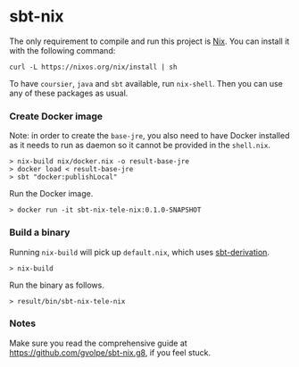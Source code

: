 # sbt-nix

The only requirement to compile and run this project is [Nix](https://nixos.org/download.html). You can install it with the following command:

```shell
curl -L https://nixos.org/nix/install | sh
```

To have `coursier`, `java` and `sbt` available, run `nix-shell`. Then you can use any of these packages as usual.

### Create Docker image

Note: in order to create the `base-jre`, you also need to have Docker installed as it needs to run as daemon so it cannot be provided in the `shell.nix`.

```shell
> nix-build nix/docker.nix -o result-base-jre
> docker load < result-base-jre
> sbt "docker:publishLocal"
```

Run the Docker image.

```shell
> docker run -it sbt-nix-tele-nix:0.1.0-SNAPSHOT
```

### Build a binary

Running `nix-build` will pick up `default.nix`, which uses [sbt-derivation](https://github.com/zaninime/sbt-derivation).

```shell
> nix-build
```

Run the binary as follows.

```shell
> result/bin/sbt-nix-tele-nix
```

### Notes

Make sure you read the comprehensive guide at https://github.com/gvolpe/sbt-nix.g8, if you feel stuck.
